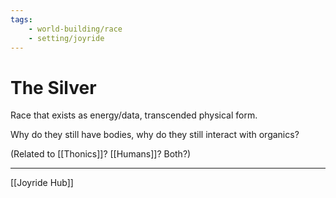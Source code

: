 ```yaml
---
tags:
    - world-building/race 
    - setting/joyride
---
```

# The Silver

Race that exists as energy/data, transcended physical form.

Why do they still have bodies, why do they still interact with organics?

(Related to [[Thonics]]? [[Humans]]? Both?)

---
[[Joyride Hub]]